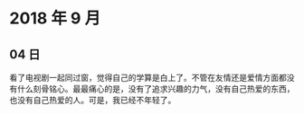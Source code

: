 # 2018 年 9 月

## 04 日

看了电视剧一起同过窗，觉得自己的学算是白上了。不管在友情还是爱情方面都没有什么刻骨铭心。最最痛心的是，没有了追求兴趣的力气，没有自己热爱的东西，也没有自己热爱的人。可是，我已经不年轻了。
